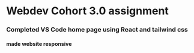 # Webdev Cohort 3.0 assignment 

### Completed VS Code home page using React and tailwind css

#### made website responsive

